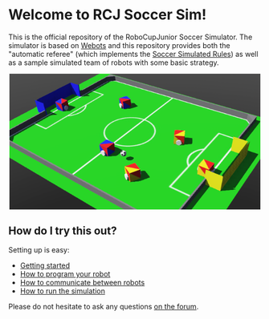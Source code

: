 # Welcome to RCJ Soccer Sim!

This is the official repository of the RoboCupJunior Soccer Simulator. The
simulator is based on [Webots](https://github.com/cyberbotics/webots) and this
repository provides both the "automatic referee" (which implements the [Soccer
Simulated Rules](https://github.com/robocup-junior/soccer-rules-simulation))
as well as a sample simulated team of robots with some basic strategy.

<!--![Screenshot of RCJ Soccer Sim](images/soccer_sim.png)-->
<!-- TODO figure out how to scale image in markdown. In the meantime, use html: -->
<img src="images/soccer_sim.png" style="width:500px; margin-left: auto; margin-right: auto; display:block;"/>

## How do I try this out?

Setting up is easy:

- [Getting started](getting_started.md)
- [How to program your robot](how_to_robot.md)
- [How to communicate between robots](communication_between_robots.md)
- [How to run the simulation](how_to_run_sim.md)

Please do not hesitate to ask any questions [on the forum](https://junior.forum.robocup.org/c/robocupjunior-soccer/5).
